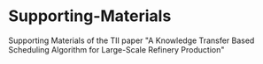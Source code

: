 # Supporting-Materials
Supporting Materials of the TII paper "A Knowledge Transfer Based Scheduling Algorithm for Large-Scale Refinery Production"

